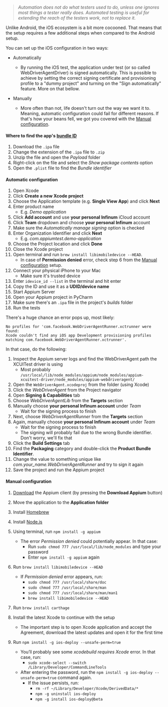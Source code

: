 > *Automation does not do what testers used to do, unless one ignores most things a tester really does. Automated testing is useful for extending the reach of the testers work, not to replace it.*

Unlike Android, the iOS ecosystem is a bit more cocooned. That means that the setup requires a few additional steps when compared to the Android setup.

You can set up the iOS configuration in two ways:

* Automatically

	* By running the iOS test, the application under test (or so called WebDriverAgentDriver) is signed automatically. This is possible to achieve by setting the correct signing certificate and provisioning profile to a "dummy project" and turning on the "Sign automatically" feature. More on that bellow.
* Manually

	* More often than not, life doesn't turn out the way we want it to. Meaning, automatic configuration could fail for different reasons. If that's how your beans fell, we got you covered with the <a href="#manual-configuration">Manual configuration</a>.


#### Where to find the app's [bundle ID](https://developer.apple.com/documentation/appstoreconnectapi/bundle_ids)

1. Download the `.ipa` file
2. Change the extension of the `.ipa` file to `.zip`
3. Unzip the file and open the _Payload_ folder
4. Right-click on the file and select the _Show package contents_ option
5. Open the `.plist` file to find the _Bundle identifier_


#### Automatic configuration

1. Open Xcode
2. Click **Create a new Xcode project**
3. Choose the Application template (e.g. **Single View App**) and click **Next**
4. Enter product name
   - E.g. _Demo application_
5. Click **Add account** and use **your personal Infinum** iCloud account
6. Click **Team** dropdown and choose **your personal Infinum** account
7. Make sure the _Automatically manage signing_ option is checked
8. Enter Organization Identifier and click **Next**
   - E.g. _com.appiumtest.demo-application_
9. Choose the Project location and click **Done**
10. Close the Xcode project
11. Open terminal and run `brew install libimobiledevice --HEAD`. 
    - In case of **Permission denied** error, check step 6 from the <a href="#manual-configuration">Manual configuration</a> setup.
12. Connect your physical iPhone to your Mac
    - Make sure it's trusted device
13. Enter `idevice_id --list` in the terminal and hit enter
14. Copy the ID and use it as a **UDID/device name**
15. Start Appium Server
16. Open your Appium project in PyCharm
17. Make sure there's an `.ipa` file in the project's _builds_ folder
18. Run the tests

There's a huge chance an error pops up, most likely:

```
No profiles for 'com.facebook.WebDriverAgentRunner.xctrunner were found: 
Xcode couldn't find any iOS app Development provisioning profiles matching com.facebook.WebDriverAgentRunner.xctrunner'.
```

In that case, do the following:

1. Inspect the Appium server logs and find the WebDriverAgent path the XCUITest driver is using
   - Most probably `/usr/local/lib/node_modules/appium/node_modules/appium-xcuitest-driver/node_modules/appium-webdriveragent/` 
2. Open the `WebDriverAgent.xcodeproj` from the folder (using Xcode)
3. Click the _WebDriverAgent_ from the Project navigator
4. Open **Signing & Capabilities** tab
5. Choose _WebDriverAgentLib_ from the **Targets** section
6. Manually choose **your personal Infinum account** under _Team_ 
   - Wait for the signing process to finish
7. Next, choose _WebDriverAgentRunner_ from the **Targets** section
8. Again, manually choose **your personal Infinum account** under _Team_ 
   - Wait for the signing process to finish
   - The signing will probably fail due to the wrong Bundle identifier. Don't worry, we'll fix that
9. Click the **Build Settings** tab
10. Find the **Packaging** category and double-click the **Product Bundle Identifier**. 
11. Change the value to something unique like _com.your_name.WebDriverAgentRunner_ and try to sign it again
12. Save the project and run the Appium project

	
#### Manual configuration

1. [Download](https://appium.io/) the Appium client (by pressing the **Download Appium** button)
2. Move the application to the **Application folder** 
3. Install [Homebrew](https://brew.sh/)
4. Install [Node.js](https://nodejs.org/en/)
5. Using terminal, run `npm install -g appium`
	* The error *Permission denied* could potentially appear. In that case:
      * Run `sudo chmod 777 /usr/local/lib/node_modules` and type your password
      * Enter `npm install -g appium` again

6. Run `brew install libimobiledevice --HEAD` 
	* If *Permission denied* error appears, run:
      - `sudo chmod 777 /usr/local/share/doc`
      - `sudo chmod 777 /usr/local/share/man`
      - `sudo chmod 777 /usr/local/share/man/man1`
      - `brew install libimobiledevice --HEAD`

7. Run `brew install carthage`
8. Install the latest Xcode to continue with the setup
	* The important step is to open Xcode application and accept the Agreement, download the latest updates and open it for the first time
9. Run `npm install -g ios-deploy --unsafe-perm=true`
	* You’ll probably see some *xcodebuild requires Xcode* error. In that case, run: 
      * `sudo xcode-select --switch /Library/Developer/CommandLineTools`
    * After entering the password, run the `npm install -g ios-deploy --unsafe-perm=true` command again. 
      * If the issue persists, run:
        * `rm -rf ~/Library/Developer/Xcode/DerivedData/* `
        * `npm -g uninstall ios-deploy`
        * `npm -g install ios-deploy@beta`

